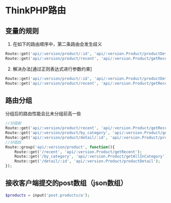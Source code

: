 # ThinkPHP路由

## 变量的规则

1. 在如下的路由顺序中，第二条路由会发生歧义

```php
Route::get('api/:version/product/:id', 'api/:version.Product/productDetail');
Route::get('api/:version/product/recent', 'api/:version.Product/getRecent');
```

2. 解决办法[通过正则表达式进行参数约束]

```php
Route::get('api/:version/product/:id', 'api/:version.Product/productDetail', [], ['id' => '\d+']);
Route::get('api/:version/product/recent', 'api/:version.Product/getRecent');
```

## 路由分组

分组后的路由性能会比未分组前高一些

```php
//分组前
Route::get('api/:version/product/recent', 'api/:version.Product/getRecent');
Route::get('api/:version/product/by_category', 'api/:version.Product/getAllInCategory');
Route::get('api/:version/product/detail/:id', 'api/:version.Product/productDetail');
//分组后
Route::group('api/:version/product', function(){
    Route::get('/recent', 'api/:version.Product/getRecent');
    Route::get('/by_category', 'api/:version.Product/getAllInCategory');
    Route::get('/detail/:id', 'api/:version.Product/productDetail');
});
```

## 接收客户端提交的post数组（json数组）

```php
$products = input('post.products/a');
```

